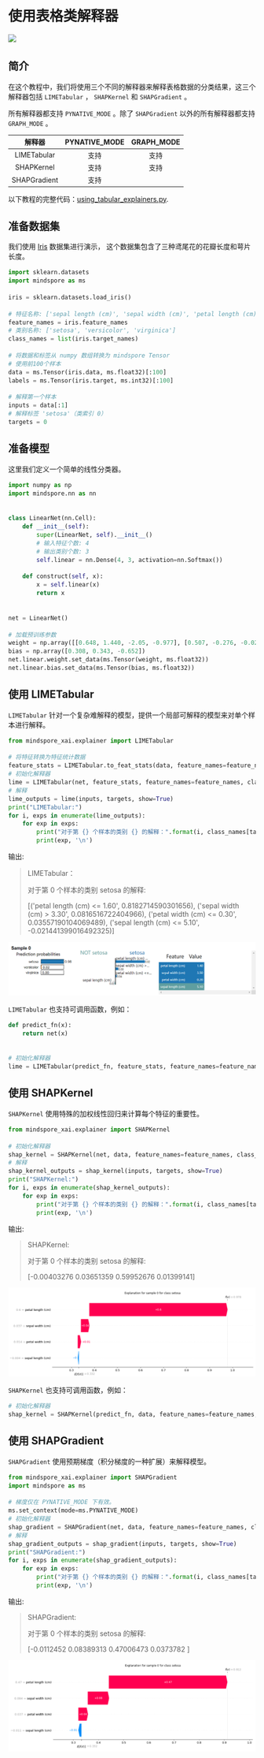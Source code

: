 # 使用表格类解释器

<a href="https://gitee.com/mindspore/docs/blob/r1.8/docs/xai/docs/source_zh_cn/using_tabular_explainers.md" target="_blank"><img src="https://mindspore-website.obs.cn-north-4.myhuaweicloud.com/website-images/r1.8/resource/_static/logo_source.png"></a>

## 简介

在这个教程中，我们将使用三个不同的解释器来解释表格数据的分类结果，这三个解释器包括 `LIMETabular` ，
 `SHAPKernel` 和 `SHAPGradient` 。

所有解释器都支持 `PYNATIVE_MODE` 。除了 `SHAPGradient` 以外的所有解释器都支持 `GRAPH_MODE` 。

|     解释器      |  PYNATIVE_MODE  | GRAPH_MODE |
|:------------:|:---------------:|:----------:|
| LIMETabular  |       支持        |     支持     |
|  SHAPKernel  |       支持        |     支持     |
| SHAPGradient |       支持        |  <blank>   |

以下教程的完整代码：[using_tabular_explainers.py](https://gitee.com/mindspore/xai/blob/r1.8/examples/using_tabular_explainers.py).

## 准备数据集

我们使用 [Iris](https://scikit-learn.org/stable/auto_examples/datasets/plot_iris_dataset.html) 数据集进行演示，
这个数据集包含了三种鸢尾花的花瓣长度和萼片长度。

```python
import sklearn.datasets
import mindspore as ms

iris = sklearn.datasets.load_iris()

# 特征名称: ['sepal length (cm)', 'sepal width (cm)', 'petal length (cm)', 'petal width (cm)']
feature_names = iris.feature_names
# 类别名称: ['setosa', 'versicolor', 'virginica']
class_names = list(iris.target_names)

# 将数据和标签从 numpy 数组转换为 mindspore Tensor
# 使用前100个样本
data = ms.Tensor(iris.data, ms.float32)[:100]
labels = ms.Tensor(iris.target, ms.int32)[:100]

# 解释第一个样本
inputs = data[:1]
# 解释标签 'setosa'（类索引 0）
targets = 0
```

## 准备模型

这里我们定义一个简单的线性分类器。

```python
import numpy as np
import mindspore.nn as nn


class LinearNet(nn.Cell):
    def __init__(self):
        super(LinearNet, self).__init__()
        # 输入特征个数: 4
        # 输出类别个数: 3
        self.linear = nn.Dense(4, 3, activation=nn.Softmax())

    def construct(self, x):
        x = self.linear(x)
        return x


net = LinearNet()

# 加载预训练参数
weight = np.array([[0.648, 1.440, -2.05, -0.977], [0.507, -0.276, -0.028, -0.626], [-1.125, -1.183, 2.099, 1.605]])
bias = np.array([0.308, 0.343, -0.652])
net.linear.weight.set_data(ms.Tensor(weight, ms.float32))
net.linear.bias.set_data(ms.Tensor(bias, ms.float32))
```

## 使用 LIMETabular

`LIMETabular` 针对一个复杂难解释的模型，提供一个局部可解释的模型来对单个样本进行解释。

```python
from mindspore_xai.explainer import LIMETabular

# 将特征转换为特征统计数据
feature_stats = LIMETabular.to_feat_stats(data, feature_names=feature_names)
# 初始化解释器
lime = LIMETabular(net, feature_stats, feature_names=feature_names, class_names=class_names)
# 解释
lime_outputs = lime(inputs, targets, show=True)
print("LIMETabular:")
for i, exps in enumerate(lime_outputs):
    for exp in exps:
        print("对于第 {} 个样本的类别 {} 的解释：".format(i, class_names[targets]))
        print(exp, '\n')
```

输出:
> LIMETabular：
>
> 对于第 0 个样本的类别 setosa 的解释:
>
> [('petal length (cm) <= 1.60', 0.8182714590301656),
> ('sepal width (cm) > 3.30', 0.0816516722404966), ('petal width (cm) <= 0.30', 0.03557190104069489),
> ('sepal length (cm) <= 5.10', -0.021441399016492325)]

![lime_tabular](./images/lime_tabular.png)

`LIMETabular` 也支持可调用函数，例如：

```python
def predict_fn(x):
    return net(x)


# 初始化解释器
lime = LIMETabular(predict_fn, feature_stats, feature_names=feature_names, class_names=class_names)
```

## 使用 SHAPKernel

`SHAPKernel` 使用特殊的加权线性回归来计算每个特征的重要性。

```python
from mindspore_xai.explainer import SHAPKernel

# 初始化解释器
shap_kernel = SHAPKernel(net, data, feature_names=feature_names, class_names=class_names)
# 解释
shap_kernel_outputs = shap_kernel(inputs, targets, show=True)
print("SHAPKernel:")
for i, exps in enumerate(shap_kernel_outputs):
    for exp in exps:
        print("对于第 {} 个样本的类别 {} 的解释：".format(i, class_names[targets]))
        print(exp, '\n')
```

输出:
> SHAPKernel:
>
> 对于第 0 个样本的类别 setosa 的解释:
>
> [-0.00403276  0.03651359  0.59952676  0.01399141]

![shap_kernel](./images/shap_kernel.png)

`SHAPKernel` 也支持可调用函数，例如：

```python
# 初始化解释器
shap_kernel = SHAPKernel(predict_fn, data, feature_names=feature_names, class_names=class_names)
```

## 使用 SHAPGradient

`SHAPGradient` 使用预期梯度（积分梯度的一种扩展）来解释模型。

```python
from mindspore_xai.explainer import SHAPGradient
import mindspore as ms

# 梯度仅在 PYNATIVE_MODE 下有效。
ms.set_context(mode=ms.PYNATIVE_MODE)
# 初始化解释器
shap_gradient = SHAPGradient(net, data, feature_names=feature_names, class_names=class_names)
# 解释
shap_gradient_outputs = shap_gradient(inputs, targets, show=True)
print("SHAPGradient:")
for i, exps in enumerate(shap_gradient_outputs):
    for exp in exps:
        print("对于第 {} 个样本的类别 {} 的解释：".format(i, class_names[targets]))
        print(exp, '\n')
```

输出:

> SHAPGradient:
>
> 对于第 0 个样本的类别 setosa 的解释:
>
> [-0.0112452   0.08389313  0.47006473  0.0373782 ]

![shap_gradient](./images/shap_gradient.png)

